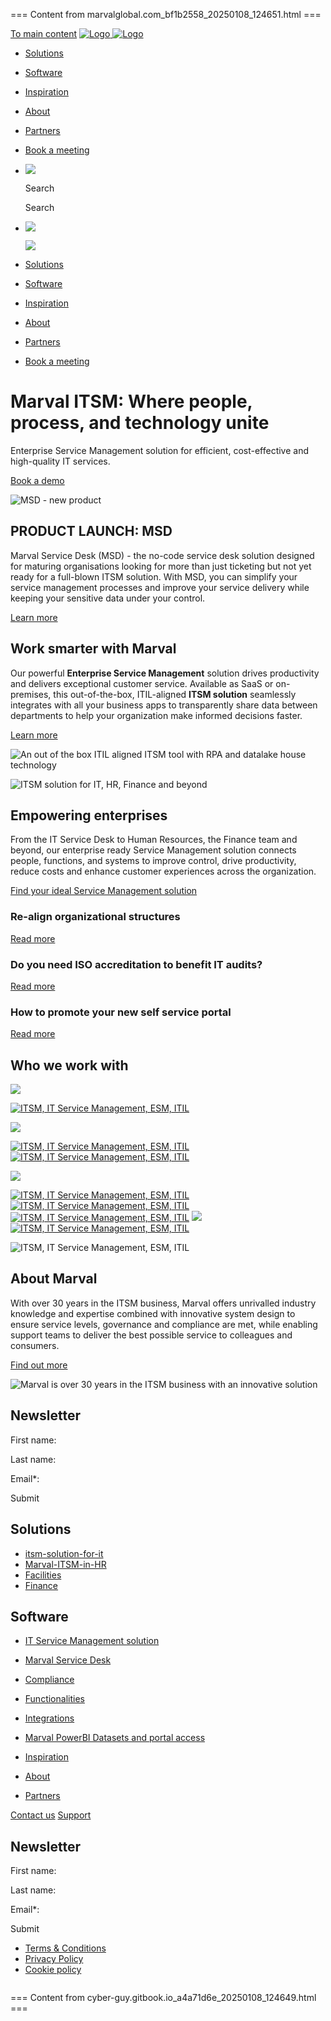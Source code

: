 === Content from marvalglobal.com_bf1b2558_20250108_124651.html ===


[To main content](#content)
[![Logo](/assets/templates/images/svg/logo-mobile.svg)
![Logo](/assets/templates/images/svg/marval-logo-letters.svg)](https://marvalglobal.com/)

* [Solutions](https://marvalglobal.com/solutions/)
* [Software](https://marvalglobal.com/software/)
* [Inspiration](https://marvalglobal.com/inspiration/)
* [About](https://marvalglobal.com/about-marval/)
* [Partners](https://marvalglobal.com/partners)
* [Book a meeting](https://marvalglobal.com/book-a-meeting)

* ![](/assets/templates/images/svg/icons/search.svg)

  Search

  Search
* ![](/assets/templates/images/svg/icons/menu.svg)

  ![](/assets/templates/images/svg/icons/close.svg)

* [Solutions](https://marvalglobal.com/solutions/)
* [Software](https://marvalglobal.com/software/)
* [Inspiration](https://marvalglobal.com/inspiration/)
* [About](https://marvalglobal.com/about-marval/)
* [Partners](https://marvalglobal.com/partners)
* [Book a meeting](https://marvalglobal.com/book-a-meeting)

# Marval ITSM: Where people, process, and technology unite

Enterprise Service Management solution for efficient, cost-effective and high-quality IT services.

[Book a demo](https://marvalglobal.com/book-a-meeting)

![MSD - new product](/assets/components/phpthumbof/cache/Image.f89ce721.msd_new_product_launch.070bff464347e0c9404ccb406999cfb5.png)

## PRODUCT LAUNCH: MSD

Marval Service Desk (MSD) - the no-code service desk solution designed for maturing organisations looking for more than just ticketing but not yet ready for a full-blown ITSM solution. With MSD, you can simplify your service management processes and improve your service delivery while keeping your sensitive data under your control.

[Learn more](https://marvalglobal.com/software/msd)

## Work smarter with Marval

Our powerful **Enterprise Service Management** solution drives productivity and delivers exceptional customer service. Available as SaaS or on-premises, this out-of-the-box, ITIL-aligned **ITSM solution** seamlessly integrates with all your business apps to transparently share data between departments to help your organization make informed decisions faster.

[Learn more](https://marvalglobal.com/software/)

![An out of the box ITIL aligned ITSM tool with RPA and datalake house technology](/assets/components/phpthumbof/cache/Image.3ad6f4fb.image_1.0a6b86e68883d4a956a73673c57ee39d.jpg)

![ITSM solution for IT, HR, Finance and beyond](/assets/components/phpthumbof/cache/Image.65c65deb.video_poster.0a6b86e68883d4a956a73673c57ee39d.jpg)

## Empowering enterprises

From the IT Service Desk to Human Resources, the Finance team and beyond, our enterprise ready Service Management solution connects people, functions, and systems to improve control, drive productivity, reduce costs and enhance customer experiences across the organization.

[Find your ideal Service Management solution](https://marvalglobal.com/solutions/)

### Re-align organizational structures

[Read more](https://marvalglobal.com/inspiration/cases/hmlr-service-management)

### Do you need ISO accreditation to benefit IT audits?

[Read more](https://marvalglobal.com/inspiration/blogs/iso-accreditation-itil-itsm)

### How to promote your new self service portal

[Read more](https://marvalglobal.com/inspiration/blogs/promote-self-service-portal)

## Who we work with

![](uploads/assets/uploads/karolinska-bw.jpg)

[![ITSM,  IT Service Management,  ESM, ITIL](uploads/svg/logo-slider-1.svg)](https://marvalglobal.com/inspiration/cases/llc-itsm-digital-transformation)

![](uploads/assets/uploads/domstolverket-itsm-customer-marval.png)

[![ITSM,  IT Service Management,  ESM, ITIL](uploads/svg/logo-slider-2.svg)](https://marvalglobal.com/inspiration/cases/itsm-with-university-of-the-arts-london)
[![ITSM,  IT Service Management,  ESM, ITIL](uploads/svg/logo-slider-3.svg)](https://marvalglobal.com/inspiration/cases/hmlr-service-management)

![](uploads/assets/uploads/itsm-marval-riksdagen-logo.png)

[![ITSM,  IT Service Management,  ESM, ITIL](uploads/svg/logo-slider-4.svg)](https://marvalglobal.com/inspiration/cases/european-healthcare-organisation-improves-it-services-quality)
[![ITSM,  IT Service Management,  ESM, ITIL](uploads/svg/logo-slider-5.svg)](https://marvalglobal.com/inspiration/cases/city-of-ottawa-service-management)
[![ITSM,  IT Service Management,  ESM, ITIL](uploads/svg/logo-slider-6.svg)](https://marvalglobal.com/inspiration/cases/aviation-leader-improves-customer-satisfaction-with-marval)
[![](uploads/assets/uploads/npssts-2-duplicate.jpeg)](https://marvalglobal.com/inspiration/cases/canadian-transport-organisation)
[![ITSM,  IT Service Management,  ESM, ITIL](uploads/assets/uploads/city-of-london.png)](https://marvalglobal.com/inspiration/cases/building-a-self-service-portal-for-a-complex-world)

![ITSM,  IT Service Management,  ESM, ITIL](uploads/assets/uploads/nhs-bw.jpg)

## About Marval

With over 30 years in the ITSM business, Marval offers unrivalled industry knowledge and expertise combined with innovative system design to ensure service levels, governance and compliance are met, while enabling support teams to deliver the best possible service to colleagues and consumers.

[Find out more](https://marvalglobal.com/about-marval/)

![Marval is over 30 years in the ITSM business with an innovative solution](/assets/components/phpthumbof/cache/Afbeelding.0fd87181.story_image.0bd946ab4d8d57410a5ec29b7ffe6b8f.jpg)

## Newsletter

First name:

Last name:

Email\*:

Submit

## Solutions

* [itsm-solution-for-it](https://marvalglobal.com/solutions/itsm-solution-for-it)
* [Marval-ITSM-in-HR](https://marvalglobal.com/solutions/marval-itsm-in-hr)
* [Facilities](https://marvalglobal.com/solutions/facility)
* [Finance](https://marvalglobal.com/solutions/finance)

## Software

* [IT Service Management solution](https://marvalglobal.com/software/intelligent-it-service-management-software/)
* [Marval Service Desk](https://marvalglobal.com/software/msd)
* [Compliance](https://marvalglobal.com/software/software-detail)
* [Functionalities](https://marvalglobal.com/software/functionalities)
* [Integrations](https://marvalglobal.com/software/integrations/)
* [Marval PowerBI Datasets and portal access](https://marvalglobal.com/software/powerbi-in-service-management)

* [Inspiration](https://marvalglobal.com/inspiration/)
* [About](https://marvalglobal.com/about-marval/)
* [Partners](https://marvalglobal.com/partners)

[Contact us](https://marvalglobal.com/about-marval/contact/)
[Support](https://marvalglobal.com/support)

## Newsletter

First name:

Last name:

Email\*:

Submit

* [Terms & Conditions](https://marvalglobal.com/disclaimer)
* [Privacy Policy](https://marvalglobal.com/privacy-policy)
* [Cookie policy](https://marvalglobal.com/cookie-policy)

![]()



=== Content from cyber-guy.gitbook.io_a4a71d6e_20250108_124649.html ===



